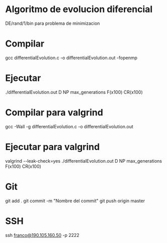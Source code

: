 # Algoritmo de evolucion diferencial
DE/rand/1/bin para problema de minimizacion

# Compilar
gcc differentialEvolution.c -o differentialEvolution.out -fopenmp

# Ejecutar
./differentialEvolution.out D NP max_generations F(x100) CR(x100)

# Compilar para valgrind
gcc -Wall -g differentialEvolution.c -o differentialEvolution.out

# Ejecutar para valgrind
valgrind --leak-check=yes ./differentialEvolution.out D NP max_generations F(x100) CR(x100)

# Git
git add .
git commit -m "Nombre del commit"
git push origin master

# SSH
ssh franco@190.105.160.50 -p 2222
